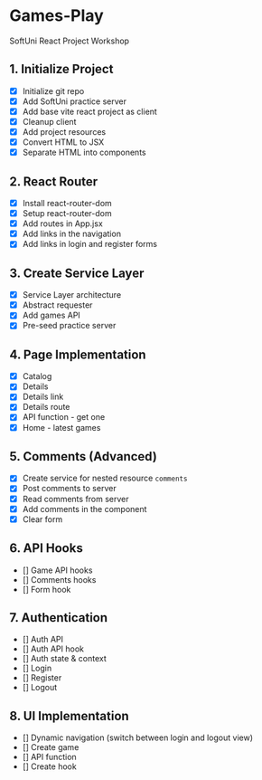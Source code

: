 # Games-Play
SoftUni React Project Workshop

## 1. Initialize  Project
 - [x] Initialize git repo
 - [x] Add SoftUni practice server
 - [x] Add base vite react project as client
 - [x] Cleanup client
 - [x] Add project resources
 - [x] Convert HTML to JSX
 - [x] Separate HTML into components
## 2. React Router
 - [x] Install react-router-dom
 - [x] Setup react-router-dom
 - [x] Add routes in App.jsx
 - [x] Add links in the navigation
 - [x] Add links in login and register forms
## 3. Create Service Layer
 - [x] Service Layer architecture
 - [x] Abstract requester
 - [x] Add games API
 - [x] Pre-seed practice server
## 4. Page Implementation
 - [x] Catalog
 - [x] Details
  - [x] Details link
  - [x] Details route
  - [x] API function - get one
 - [x] Home - latest games
## 5. Comments (Advanced)
 - [x] Create service for nested resource `comments`
 - [x] Post comments to server
 - [x] Read comments from server 
 - [x] Add comments in the component
 - [x] Clear form
## 6. API Hooks
 - [] Game API hooks
 - [] Comments hooks
 - [] Form hook
## 7. Authentication
 - [] Auth API
 - [] Auth API hook
 - [] Auth state & context
 - [] Login
 - [] Register
 - [] Logout
## 8. UI Implementation
 - [] Dynamic navigation (switch between login and logout view)
 - [] Create game
  - [] API function
  - [] Create hook